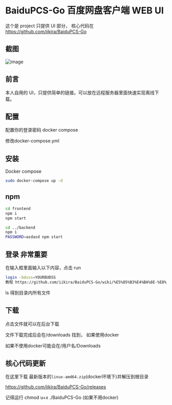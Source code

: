 # BaiduPCS-Go 百度网盘客户端 WEB UI

这个是 project 只提供 UI 部分， 核心代码在 https://github.com/iikira/BaiduPCS-Go

## 截图

![image](docs/Capture.JPG)

## 前言

本人自用的 UI，只提供简单的链接。可以放在远程服务器里面快速实现离线下载。

## 配置

配置你的登录密码 docker compose

修改docker-compose.yml

## 安装

Docker compose

```bash
sudo docker-compose up -d
```

## npm

``` bash
cd frontend
npm i
npm start

cd ../backend
npm i
PASSWORD=asdasd npm start
```

## 登录 非常重要

在输入框里面输入以下内容，点击 run

``` bash
login -bduss=YOURBUDSS
教程 https://github.com/iikira/BaiduPCS-Go/wiki/%E5%85%B3%E4%BA%8E-%E8%8E%B7%E5%8F%96%E7%99%BE%E5%BA%A6-BDUSS
```

ls
得到目录内所有文件

## 下载

点击文件就可以在后台下载

文件下载完成后会在/downloads 找到， 如果使用docker

如果不使用docker可能会在/用户名/Downloads


## 核心代码更新

在这里下载 最新版本的`linux-amd64.zip`(docker环境下)并解压到根目录

https://github.com/iikira/BaiduPCS-Go/releases

记得运行 chmod u+x ./BaiduPCS-Go (如果不用docker)

